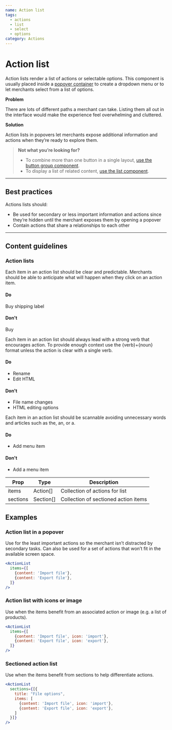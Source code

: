 ```yaml
---
name: Action list
tags:
  - actions
  - list
  - select
  - options
category: Actions
---
```


# Action list

Action lists render a list of actions or selectable options. This component is usually placed inside a [popover container](/components/overlays/popover) to create a dropdown menu or to let merchants select from a list of options.

**Problem**

There are lots of different paths a merchant can take. Listing them all out in the interface would make the experience feel overwhelming and cluttered.

**Solution**

Action lists in popovers let merchants expose additional information and actions when they’re ready to explore them.

>**Not what you’re looking for?**
>* To combine more than one button in a single layout,
[use the button group component](/components/actions/button-group).
>* To display a list of related content, [use the list component](/components/lists/list).

---

## Best practices

Actions lists should:

* Be used for secondary or less important information and actions since they’re hidden until the merchant exposes them by opening a popover
* Contain actions that share a relationships to each other

---

## Content guidelines

### Action lists

Each item in an action list should be clear and predictable. Merchants should be able to anticipate what will
happen when they click on an action item.

<!-- usagelist -->

#### Do
Buy shipping label

#### Don't
Buy

<!-- end -->

Each item in an action list should always lead with a strong verb that encourages action. To provide enough context use the {verb}+{noun} format unless the action is clear with a single verb.

<!-- usagelist -->

#### Do
- Rename
- Edit HTML

#### Don't
- File name changes
- HTML editing options

<!-- end -->

Each item in an action list should be scannable avoiding unnecessary words and articles such as the, an, or a.

<!-- usagelist -->

#### Do
- Add menu item

#### Don't
- Add a menu item

<!-- end -->

| Prop | Type | Description |
| ---- | ---- | ----------- |
| items | Action[] | Collection of actions for list |
| sections | Section[] | Collection of sectioned action items |

## Examples

### Action list in a popover

Use for the least important actions so the merchant isn’t distracted by secondary tasks. Can also be used for a set of actions that won’t fit in the available screen space.

```jsx
<ActionList
  items={[
    {content: 'Import file'},
    {content: 'Export file'},
  ]}
/>
```

### Action list with icons or image

Use when the items benefit from an associated action or image (e.g. a list of products).

```jsx
<ActionList
  items={[
    {content: 'Import file', icon: 'import'},
    {content: 'Export file', icon: 'export'},
  ]}
/>
```

### Sectioned action list

Use when the items benefit from sections to help differentiate actions.

```jsx
<ActionList
  sections={[{
    title: "File options",
    items: [
      {content: 'Import file', icon: 'import'},
      {content: 'Export file', icon: 'export'},
    ]
  }]}
/>
```
